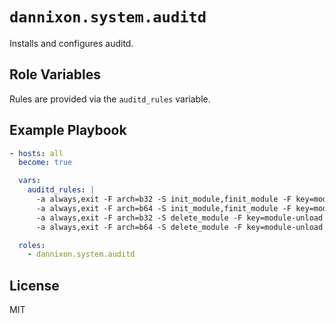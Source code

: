 # `dannixon.system.auditd`

Installs and configures auditd.

## Role Variables

Rules are provided via the `auditd_rules` variable.

## Example Playbook

```yaml
- hosts: all
  become: true

  vars:
    auditd_rules: |
      -a always,exit -F arch=b32 -S init_module,finit_module -F key=module-load
      -a always,exit -F arch=b64 -S init_module,finit_module -F key=module-load
      -a always,exit -F arch=b32 -S delete_module -F key=module-unload
      -a always,exit -F arch=b64 -S delete_module -F key=module-unload

  roles:
    - dannixon.system.auditd
```

## License

MIT

